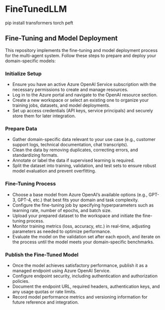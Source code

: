 # FineTunedLLM

pip install transformers torch peft

## Fine-Tuning and Model Deployment

This repository implements the fine-tuning and model deployment process for the multi-agent system. Follow these steps to prepare and deploy your domain-specific models:

### Initialize Setup
- Ensure you have an active Azure OpenAI Service subscription with the necessary permissions to create and manage resources.
- Log in to the Azure portal and navigate to the OpenAI resource section.
- Create a new workspace or select an existing one to organize your training jobs, datasets, and model deployments.
- Set up access credentials (API keys, service principals) and securely store them for later integration.

### Prepare Data
- Gather domain-specific data relevant to your use case (e.g., customer support logs, technical documentation, chat transcripts).
- Clean the data by removing duplicates, correcting errors, and standardizing formats.
- Annotate or label the data if supervised learning is required.
- Split the dataset into training, validation, and test sets to ensure robust model evaluation and prevent overfitting.

### Fine-Tuning Process
- Choose a base model from Azure OpenAI’s available options (e.g., GPT-3, GPT-4, etc.) that best fits your domain and task complexity.
- Configure the fine-tuning job by specifying hyperparameters such as learning rate, number of epochs, and batch size.
- Upload your prepared dataset to the workspace and initiate the fine-tuning process.
- Monitor training metrics (loss, accuracy, etc.) in real-time, adjusting parameters as needed to optimize performance.
- Evaluate the model on the validation set after each epoch, and iterate on the process until the model meets your domain-specific benchmarks.

### Publish the Fine-Tuned Model
- Once the model achieves satisfactory performance, publish it as a managed endpoint using Azure OpenAI Service.
- Configure endpoint security, including authentication and authorization policies.
- Document the endpoint URL, required headers, authentication keys, and any usage quotas or rate limits.
- Record model performance metrics and versioning information for future reference and integration.